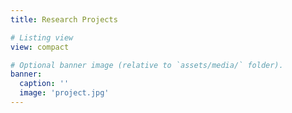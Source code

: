 ```yaml
---
title: Research Projects

# Listing view
view: compact

# Optional banner image (relative to `assets/media/` folder).
banner:
  caption: ''
  image: 'project.jpg'
---
```

